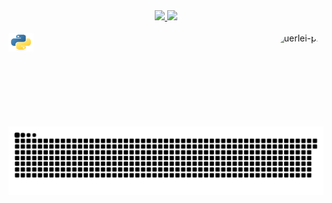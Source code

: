 <div align="center">
  <a href="https://github.com/wezlley">
  <img height="180em" src="https://github-readme-stats.vercel.app/api?username=wezlley&show_icons=true&theme=dracula&include_all_commits=true&count_private=true"/>
    <img height="180em" src="https://github-readme-stats.vercel.app/api/top-langs/?username=wezlley&layout=compact&langs_count=7&theme=dracula"/>
</div>
  
  <div style="display: inline_block"><br>
  <img align="center" alt="uerlei-Python" height="30" width="40" src="https://raw.githubusercontent.com/devicons/devicon/master/icons/python/python-original.svg">
  <img align="right" alt="uerlei-pic" height="150" style="border-radius:50px;" src="http://cdn.discordapp.com/avatars/474627600682319872/a809d1e0352dfa0f8727e3d779d84352.pngwidth=676&height=676">
</div>
  
<div> 
 
  ![Snake animation](https://github.com/wezlley/wezlley/blob/output/github-contribution-grid-snake.svg)
 
</div>

